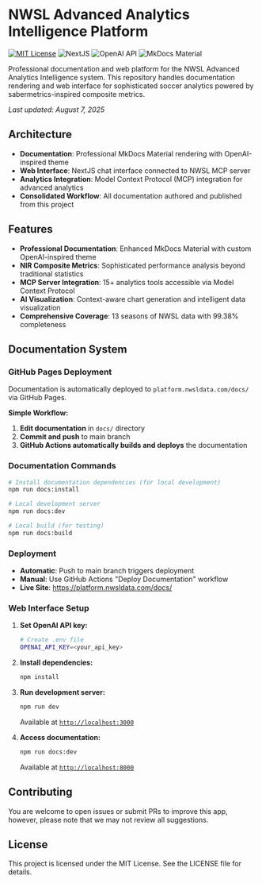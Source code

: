 # NWSL Advanced Analytics Intelligence Platform

[![MIT License](https://img.shields.io/badge/License-MIT-green.svg)](LICENSE)
![NextJS](https://img.shields.io/badge/Built_with-NextJS-blue)
![OpenAI API](https://img.shields.io/badge/Powered_by-OpenAI_API-orange)
![MkDocs Material](https://img.shields.io/badge/Docs-MkDocs_Material-blue)

Professional documentation and web platform for the NWSL Advanced Analytics Intelligence system. This repository handles documentation rendering and web interface for sophisticated soccer analytics powered by sabermetrics-inspired composite metrics.

*Last updated: August 7, 2025*

## Architecture

- **Documentation**: Professional MkDocs Material rendering with OpenAI-inspired theme
- **Web Interface**: NextJS chat interface connected to NWSL MCP server  
- **Analytics Integration**: Model Context Protocol (MCP) integration for advanced analytics
- **Consolidated Workflow**: All documentation authored and published from this project

## Features

- **Professional Documentation**: Enhanced MkDocs Material with custom OpenAI-inspired theme
- **NIR Composite Metrics**: Sophisticated performance analysis beyond traditional statistics  
- **MCP Server Integration**: 15+ analytics tools accessible via Model Context Protocol
- **AI Visualization**: Context-aware chart generation and intelligent data visualization
- **Comprehensive Coverage**: 13 seasons of NWSL data with 99.38% completeness

## Documentation System

### GitHub Pages Deployment

Documentation is automatically deployed to `platform.nwsldata.com/docs/` via GitHub Pages.

**Simple Workflow:**
1. **Edit documentation** in `docs/` directory
2. **Commit and push** to main branch
3. **GitHub Actions automatically builds and deploys** the documentation

### Documentation Commands

```bash
# Install documentation dependencies (for local development)
npm run docs:install

# Local development server
npm run docs:dev

# Local build (for testing)
npm run docs:build
```

### Deployment

- **Automatic**: Push to main branch triggers deployment
- **Manual**: Use GitHub Actions "Deploy Documentation" workflow
- **Live Site**: https://platform.nwsldata.com/docs/

### Web Interface Setup

1. **Set OpenAI API key:**
   ```bash
   # Create .env file
   OPENAI_API_KEY=<your_api_key>
   ```

2. **Install dependencies:**
   ```bash
   npm install
   ```

3. **Run development server:**
   ```bash
   npm run dev
   ```
   Available at [`http://localhost:3000`](http://localhost:3000)

4. **Access documentation:**
   ```bash
   npm run docs:dev
   ```
   Available at [`http://localhost:8000`](http://localhost:8000)

## Contributing

You are welcome to open issues or submit PRs to improve this app, however, please note that we may not review all suggestions.

## License

This project is licensed under the MIT License. See the LICENSE file for details.

